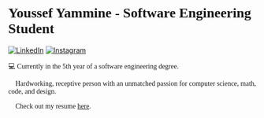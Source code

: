 <h1 style="font-family: Bahnschrift;">Youssef Yammine - Software Engineering Student</h1>

[![LinkedIn](https://img.shields.io/badge/LinkedIn-0077B5?style=for-the-badge&logo=linkedin&logoColor=white)](https://www.linkedin.com/in/lebenebou/)
[![Instagram](https://img.shields.io/badge/_yyammine_-E4405F?style=for-the-badge&logo=instagram&logoColor=white)](https://www.instagram.com/_yyammine/)

<p style="font-family: Bahnschrift;">💻 Currently in the 5th year of a software engineering degree.</p>

<p style="font-family: Bahnschrift;">🎯 Hardworking, receptive person with an unmatched passion for computer science, math, code, and design.</p>

<p style="font-family: Bahnschrift;">📄 Check out my resume <a href="https://lebenebou.github.io/Resume/YoussefYammine.pdf" target="_blank">here</a>.</p>